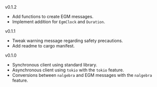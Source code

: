 v0.1.2
 * Add functions to create EGM messages.
 * Implement addition for `EgmClock` and `Duration`.

v0.1.1
 * Tweak warning message regarding safety precautions.
 * Add readme to cargo manifest.

v0.1.0
 * Synchronous client using standard library.
 * Asynchronous client using `tokio` with the `tokio` feature.
 * Conversions between `nalgebra` and EGM messages with the `nalgebra` feature.
